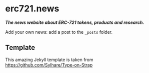 # erc721.news

***The news website about ERC-721 tokens, products and research.***

Add your own news: add a post to the `_posts` folder.

## Template

This amazing Jekyll template is taken from https://github.com/Sylhare/Type-on-Strap
